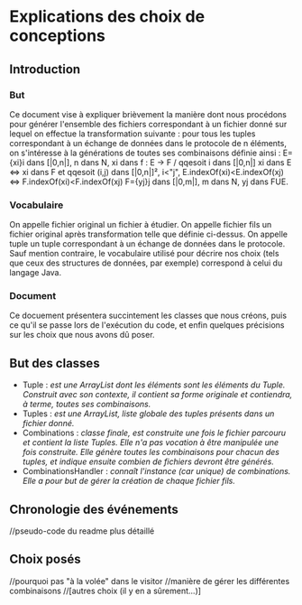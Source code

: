 # Explications des choix de conceptions

## Introduction

### But

Ce document vise à expliquer brièvement la manière dont nous procédons pour générer l'ensemble des fichiers correspondant à un fichier donné sur lequel on effectue la transformation suivante : pour tous les tuples correspondant à un échange de données dans le protocole de n éléments, on s'intéresse à la générations de toutes ses combinaisons définie ainsi :
E={xi}i dans [|0,n|], n dans N, xi dans <String>
f : E -> F / qqesoit i dans [|0,n|] xi dans E <=> xi dans F et qqesoit (i,j) dans [|0,n|]², i<"j", E.indexOf(xi)<E.indexOf(xj) <=> F.indexOf(xi)<F.indexOf(xj)
F={yj}j dans [|0,m|], m dans N, yj dans FUE.

### Vocabulaire

On appelle fichier original un fichier à étudier.
On appelle fichier fils un fichier original après transformation telle que définie ci-dessus.
On appelle tuple un tuple correspondant à un échange de données dans le protocole.
Sauf mention contraire, le vocabulaire utilisé pour décrire nos choix (tels que ceux des structures de données, par exemple) correspond à celui du langage Java.

### Document

Ce docuement présentera succintement les classes que nous créons, puis ce qu'il se passe lors de l'exécution du code, et enfin quelques précisions sur les choix que nous avons dû poser.

## But des classes

* Tuple 				: _est une ArrayList<String> dont les éléments sont les éléments du Tuple. Construit avec son contexte, il contient sa forme originale et contiendra, à terme, toutes ses combinaisons._
* Tuples				: _est une ArrayList<Tuple>, liste globale des tuples présents dans un fichier donné._
* Combinations			: _classe finale, est construite une fois le fichier parcouru et contient la liste Tuples. Elle n'a pas vocation à être manipulée une fois construite. Elle génère toutes les combinaisons pour chacun des tuples, et indique ensuite combien de fichiers devront être générés._
* CombinationsHandler	: _connaît l'instance (car unique) de combinations. Elle a pour but de gérer la création de chaque fichier fils._

## Chronologie des événements

//pseudo-code du readme plus détaillé

## Choix posés

//pourquoi pas "à la volée" dans le visitor
//manière de gérer les différentes combinaisons
//[autres choix (il y en a sûrement...)]